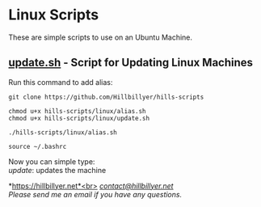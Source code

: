 # Linux Scripts
These are simple scripts to use on an Ubuntu Machine.
## [update.sh](https://github.com/Hillbillyer/hills-scripts/blob/main/linux/update.sh) - Script for Updating Linux Machines<br>

Run this command to add alias:<br>
```
git clone https://github.com/Hillbillyer/hills-scripts

chmod u+x hills-scripts/linux/alias.sh
chmod u+x hills-scripts/linux/update.sh 

./hills-scripts/linux/alias.sh 

source ~/.bashrc
```
Now you can simple type:<br>
*update*: updates the machine<br>

*https://hillbillyer.net*<br>
*contact@hillbillyer.net*<br>
*Please send me an email if you have any questions.*<br>